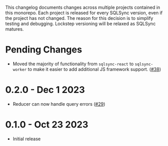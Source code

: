 This changelog documents changes across multiple projects contained in this monorepo. Each project is released for every SQLSync version, even if the project has not changed. The reason for this decision is to simplify testing and debugging. Lockstep versioning will be relaxed as SQLSync matures.

# Pending Changes

- Moved the majority of functionality from `sqlsync-react` to `sqlsync-worker` to make it easier to add additional JS framework support. ([#38])

# 0.2.0 - Dec 1 2023

- Reducer can now handle query errors ([#29])

# 0.1.0 - Oct 23 2023

- Initial release

[#38]: https://github.com/orbitinghail/sqlsync/pull/38
[#29]: https://github.com/orbitinghail/sqlsync/pull/29
